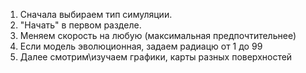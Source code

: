 1. Сначала выбираем тип симуляции.
2. "Начать" в первом разделе.
3. Меняем скорость на любую (максимальная предпочтительнее)
4. Если модель эволюционная, задаем радиацю от 1 до 99
5. Далее смотрим\изучаем графики, карты разных поверхностей
